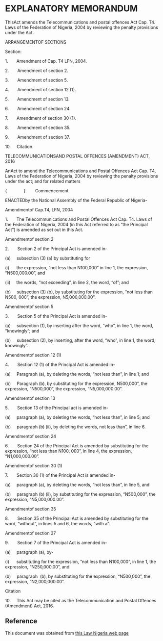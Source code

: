 # EXPLANATORY MEMORANDUM

ThisAct amends the Telecommunications and postal offences Act Cap. T4. Laws of the Federation of Nigeria, 2004 by reviewing the penalty provisions under the Act.

ARRANGEMENTOF SECTIONS

Section:

1.       Amendment of Cap. T4 LFN, 2004.

2.       Amendment of section 2.

3.       Amendment of section 5.

4.       Amendment of section 12 (1).

5.       Amendment of section 13.

6.       Amendment of section 24.

7.       Amendment of section 30 (1).

8.       Amendment of section 35.

9.       Amendment of section 37.

10.     Citation.

TELECOMMUNICATIONSAND POSTAL OFFENCES (AMENDMENT) ACT, 2016

AnAct to amend the Telecommunications and Postal Offences Act Cap. T4, Laws of the Federation of Nigeria, 2004 by reviewing the penalty provisions under the act; and for related matters

{              }        Commencement

ENACTEDby the National Assembly of the Federal Republic of Nigeria-

Amendmentof Cap.T4, LFN, 2004

1.       The Telecommunications and Postal Offences Act Cap. T4. Laws of the Federation of Nigeria, 2004 (in this Act referred to as “the Principal Act”) is amended as set out in this Act.

Amendmentof section 2

2.       Section 2 of the Principal Act is amended in-

(a)     subsection (3) (a) by substituting for

(i)      the expression, “not less than N100,000” in line 1, the expression, “N500,000.00”, and

(ii)     the words, “not exceeding”, in line 2, the word, “of”; and

(b)     subsection (3) (b), by substituting for the expression, “not less than N500, 000”, the expression, N5,000,000.00”.

Amendmentof section 5

3.       Section 5 of the Principal Act is amended in-

(a)     subsection (1), by inserting after the word, “who”, in line 1, the word, “knowingly”; and

(b)     subsection (2), by inserting, after the word, “who”, in line 1, the word, knowingly”.

Amendmentof section 12 (1)

4.       Section 12 (1) of the Principal Act is amended in-

(a)     Paragraph (a), by deleting the words, “not less than”, in line 1; and

(b)     Paragraph (b), by substituting for the expression, N500,000”, the expression, ”N500,000”, the expression, “N5,000,000.00”.

Amendmentof section 13

5.       Section 13 of the Principal act is amended in-

(a)     paragraph (a), by deleting the words, “not less than”, in line 5; and

(b)     paragraph (b) (ii), by deleting the words, not less than”, in line 6.

Amendmentof section 24

6.       Section 24 of the Principal Act is amended by substituting for the expression, “not less than N100, 000”, in line 4, the expression, “N1,000,000.00”.

Amendmentof section 30 (1)

7.       Section 30 (1) of the Principal Act is amended in-

(a)     paragraph (a), by deleting the words, “not less than”, in line 5, and

(b)     paragraph (b) (ii), by substituting for the expression, “N500,000”, the expression, “N5,000,000.00”.

Amendmentof section 35

8.       Section 35 of the Principal Act is amended by substituting for the word, “without”, in lines 5 and 6, the words, “with a”.

Amendmentof section 37

9.       Section 7 of the Principal Act is amended in-

(a)     paragraph (a), by-

(i)      substituting for the expression, “not less than N100,000”, in line 1, the expression, “N250,000.00”, and

(b)     paragraph  (b), by substituting for the expression, “N500,000”, the expression, “N2,000,000.00”.

Citation

10.     This Act may be cited as the Telecommunication and Postal Offences (Amendment) Act, 2016.

## Reference

This document was obtained from [this Law Nigeria web page](http://www.lawnigeria.com/LFN/T/Telecommunications-and-Postal-Offences-Amendment-Act.php)